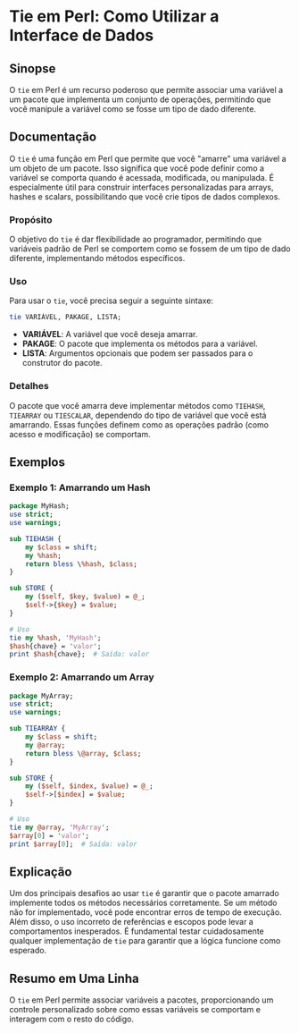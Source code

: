 <!--
Meta Description: # Tie em Perl: Como Utilizar a Interface de Dados ## Sinopse O `tie` em Perl é um recurso poderoso que permite associar uma variável a um pacote que i...
Meta Keywords: que, tie, como, variável, você
-->

# Tie em Perl: Como Utilizar a Interface de Dados

## Sinopse
O `tie` em Perl é um recurso poderoso que permite associar uma variável a um pacote que implementa um conjunto de operações, permitindo que você manipule a variável como se fosse um tipo de dado diferente.

## Documentação
O `tie` é uma função em Perl que permite que você "amarre" uma variável a um objeto de um pacote. Isso significa que você pode definir como a variável se comporta quando é acessada, modificada, ou manipulada. É especialmente útil para construir interfaces personalizadas para arrays, hashes e scalars, possibilitando que você crie tipos de dados complexos.

### Propósito
O objetivo do `tie` é dar flexibilidade ao programador, permitindo que variáveis padrão de Perl se comportem como se fossem de um tipo de dado diferente, implementando métodos específicos.

### Uso
Para usar o `tie`, você precisa seguir a seguinte sintaxe:

```perl
tie VARIÁVEL, PAKAGE, LISTA;
```

- **VARIÁVEL**: A variável que você deseja amarrar.
- **PAKAGE**: O pacote que implementa os métodos para a variável.
- **LISTA**: Argumentos opcionais que podem ser passados para o construtor do pacote.

### Detalhes
O pacote que você amarra deve implementar métodos como `TIEHASH`, `TIEARRAY` ou `TIESCALAR`, dependendo do tipo de variável que você está amarrando. Essas funções definem como as operações padrão (como acesso e modificação) se comportam.

## Exemplos

### Exemplo 1: Amarrando um Hash

```perl
package MyHash;
use strict;
use warnings;

sub TIEHASH {
    my $class = shift;
    my %hash;
    return bless \%hash, $class;
}

sub STORE {
    my ($self, $key, $value) = @_;
    $self->{$key} = $value;
}

# Uso
tie my %hash, 'MyHash';
$hash{chave} = 'valor';
print $hash{chave};  # Saída: valor
```

### Exemplo 2: Amarrando um Array

```perl
package MyArray;
use strict;
use warnings;

sub TIEARRAY {
    my $class = shift;
    my @array;
    return bless \@array, $class;
}

sub STORE {
    my ($self, $index, $value) = @_;
    $self->[$index] = $value;
}

# Uso
tie my @array, 'MyArray';
$array[0] = 'valor';
print $array[0];  # Saída: valor
```

## Explicação
Um dos principais desafios ao usar `tie` é garantir que o pacote amarrado implemente todos os métodos necessários corretamente. Se um método não for implementado, você pode encontrar erros de tempo de execução. Além disso, o uso incorreto de referências e escopos pode levar a comportamentos inesperados. É fundamental testar cuidadosamente qualquer implementação de `tie` para garantir que a lógica funcione como esperado.

## Resumo em Uma Linha
O `tie` em Perl permite associar variáveis a pacotes, proporcionando um controle personalizado sobre como essas variáveis se comportam e interagem com o resto do código.